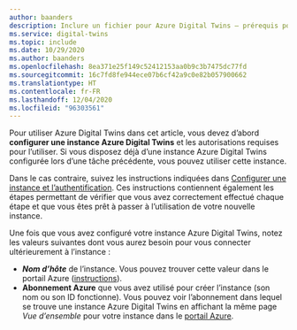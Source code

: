 ```yaml
---
author: baanders
description: Inclure un fichier pour Azure Digital Twins – prérequis pour configurer une instance
ms.service: digital-twins
ms.topic: include
ms.date: 10/29/2020
ms.author: baanders
ms.openlocfilehash: 8ea371e25f149c52412153aa0b9c3b7475dc77fd
ms.sourcegitcommit: 16c7fd8fe944ece07b6cf42a9c0e82b057900662
ms.translationtype: HT
ms.contentlocale: fr-FR
ms.lasthandoff: 12/04/2020
ms.locfileid: "96303561"
---
```

Pour utiliser Azure Digital Twins dans cet article, vous devez d’abord **configurer une instance Azure Digital Twins** et les autorisations requises pour l’utiliser. Si vous disposez déjà d’une instance Azure Digital Twins configurée lors d’une tâche précédente, vous pouvez utiliser cette instance.

Dans le cas contraire, suivez les instructions indiquées dans [Configurer une instance et l’authentification](../articles/digital-twins/how-to-set-up-instance-portal.md). Ces instructions contiennent également les étapes permettant de vérifier que vous avez correctement effectué chaque étape et que vous êtes prêt à passer à l’utilisation de votre nouvelle instance.

Une fois que vous avez configuré votre instance Azure Digital Twins, notez les valeurs suivantes dont vous aurez besoin pour vous connecter ultérieurement à l’instance :
* **_Nom d’hôte_** de l’instance. Vous pouvez trouver cette valeur dans le portail Azure ([instructions](../articles/digital-twins/how-to-set-up-instance-portal.md#verify-success-and-collect-important-values)).
* **Abonnement Azure** que vous avez utilisé pour créer l’instance (son nom ou son ID fonctionne). Vous pouvez voir l’abonnement dans lequel se trouve une instance Azure Digital Twins en affichant la même page *Vue d’ensemble* pour votre instance dans le [portail Azure](https://portal.azure.com).
